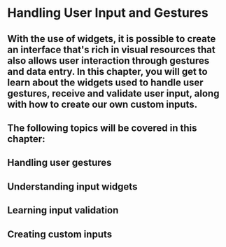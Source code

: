 # Handling User Input and Gestures

## With the use of widgets, it is possible to create an interface that's rich in visual resources that also allows user interaction through gestures and data entry. In this chapter, you will get to learn about the widgets used to handle user gestures, receive and validate user input, along with how to create our own custom inputs.

## The following topics will be covered in this chapter:

## Handling user gestures

## Understanding input widgets

## Learning input validation 

## Creating custom inputs